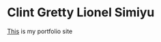 <h1>Clint Gretty Lionel Simiyu</h1>
<p><a href="clint-simiyu.onrender.com">This</a> is my portfolio site</p>
